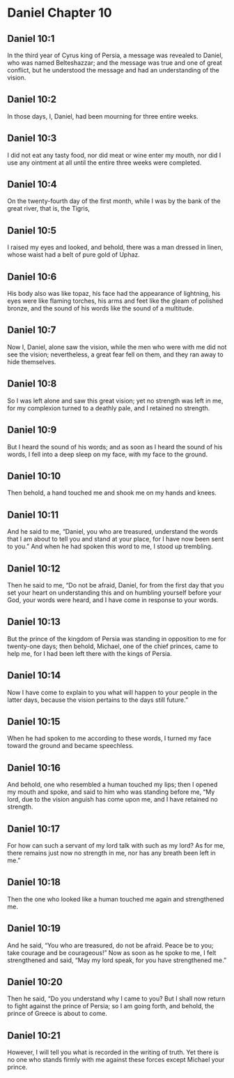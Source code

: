 # Daniel Chapter 10

## Daniel 10:1

In the third year of Cyrus king of Persia, a message was revealed to Daniel, who was named Belteshazzar; and the message was true and one of great conflict, but he understood the message and had an understanding of the vision.

## Daniel 10:2

In those days, I, Daniel, had been mourning for three entire weeks.

## Daniel 10:3

I did not eat any tasty food, nor did meat or wine enter my mouth, nor did I use any ointment at all until the entire three weeks were completed.

## Daniel 10:4

On the twenty-fourth day of the first month, while I was by the bank of the great river, that is, the Tigris,

## Daniel 10:5

I raised my eyes and looked, and behold, there was a man dressed in linen, whose waist had a belt of pure gold of Uphaz.

## Daniel 10:6

His body also was like topaz, his face had the appearance of lightning, his eyes were like flaming torches, his arms and feet like the gleam of polished bronze, and the sound of his words like the sound of a multitude.

## Daniel 10:7

Now I, Daniel, alone saw the vision, while the men who were with me did not see the vision; nevertheless, a great fear fell on them, and they ran away to hide themselves.

## Daniel 10:8

So I was left alone and saw this great vision; yet no strength was left in me, for my complexion turned to a deathly pale, and I retained no strength.

## Daniel 10:9

But I heard the sound of his words; and as soon as I heard the sound of his words, I fell into a deep sleep on my face, with my face to the ground.

## Daniel 10:10

Then behold, a hand touched me and shook me on my hands and knees.

## Daniel 10:11

And he said to me, “Daniel, you who are treasured, understand the words that I am about to tell you and stand at your place, for I have now been sent to you.” And when he had spoken this word to me, I stood up trembling.

## Daniel 10:12

Then he said to me, “Do not be afraid, Daniel, for from the first day that you set your heart on understanding this and on humbling yourself before your God, your words were heard, and I have come in response to your words.

## Daniel 10:13

But the prince of the kingdom of Persia was standing in opposition to me for twenty-one days; then behold, Michael, one of the chief princes, came to help me, for I had been left there with the kings of Persia.

## Daniel 10:14

Now I have come to explain to you what will happen to your people in the latter days, because the vision pertains to the days still future.”

## Daniel 10:15

When he had spoken to me according to these words, I turned my face toward the ground and became speechless.

## Daniel 10:16

And behold, one who resembled a human touched my lips; then I opened my mouth and spoke, and said to him who was standing before me, “My lord, due to the vision anguish has come upon me, and I have retained no strength.

## Daniel 10:17

For how can such a servant of my lord talk with such as my lord? As for me, there remains just now no strength in me, nor has any breath been left in me.”

## Daniel 10:18

Then the one who looked like a human touched me again and strengthened me.

## Daniel 10:19

And he said, “You who are treasured, do not be afraid. Peace be to you; take courage and be courageous!” Now as soon as he spoke to me, I felt strengthened and said, “May my lord speak, for you have strengthened me.”

## Daniel 10:20

Then he said, “Do you understand why I came to you? But I shall now return to fight against the prince of Persia; so I am going forth, and behold, the prince of Greece is about to come.

## Daniel 10:21

However, I will tell you what is recorded in the writing of truth. Yet there is no one who stands firmly with me against these forces except Michael your prince.
